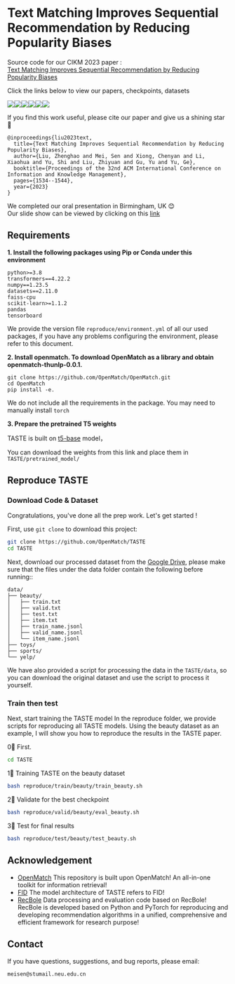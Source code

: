 # Text Matching Improves Sequential Recommendation by Reducing Popularity Biases

Source code for our CIKM 2023 paper :  
[Text Matching Improves Sequential Recommendation by Reducing Popularity Biases](https://arxiv.org/pdf/2308.14029.pdf)

Click the links below to view our papers, checkpoints, datasets 

<a href='https://arxiv.org/abs/2308.14029'><img src='https://img.shields.io/badge/Paper-Arxiv-red'></a><a href='https://huggingface.co/OpenMatch/TASTE-beauty'><img src='https://img.shields.io/badge/%F0%9F%A4%97%20Hugging%20Face-beauty-blue'></a><a href='https://huggingface.co/OpenMatch/TASTE-sports'><img src='https://img.shields.io/badge/%F0%9F%A4%97%20Hugging%20Face-sports-blue'></a><a href='https://huggingface.co/OpenMatch/TASTE-toys'><img src='https://img.shields.io/badge/%F0%9F%A4%97%20Hugging%20Face-toys-blue'></a><a href='https://huggingface.co/OpenMatch/TASTE-yelp'><img src='https://img.shields.io/badge/%F0%9F%A4%97%20Hugging%20Face-yelp-blue'></a><a href='https://drive.google.com/drive/folders/1U_tkCJq80kdefV9z_FdWDCMWvtUrm0or?usp=sharing'><img src='https://img.shields.io/badge/Google Drive-Dataset-yellow'></a> 

 If you find this work useful, please cite our paper  and give us a shining star 🌟

```
@inproceedings{liu2023text,
  title={Text Matching Improves Sequential Recommendation by Reducing Popularity Biases},
  author={Liu, Zhenghao and Mei, Sen and Xiong, Chenyan and Li, Xiaohua and Yu, Shi and Liu, Zhiyuan and Gu, Yu and Yu, Ge},
  booktitle={Proceedings of the 32nd ACM International Conference on Information and Knowledge Management},
  pages={1534--1544},
  year={2023}
}
```

We completed our oral presentation in Birmingham, UK  😊   
Our slide show can be viewed by clicking on this [link](https://raw.githubusercontent.com/OpenMatch/TASTE/main/slides/taste-senmei-cikm2023.pdf)

## Requirements

**1. Install the following packages using Pip or Conda under this environment**

```
python>=3.8
transformers==4.22.2
numpy==1.23.5
datasets==2.11.0
faiss-cpu
scikit-learn>=1.1.2
pandas
tensorboard
```

We provide the version file `reproduce/environment.yml` of all our used packages, if you have any problems configuring the environment, please refer to this document.

**2. Install openmatch. To download OpenMatch as a library and obtain openmatch-thunlp-0.0.1.**


```
git clone https://github.com/OpenMatch/OpenMatch.git
cd OpenMatch
pip install -e.
```

We do not include all the requirements in the package. You may need to manually install `torch`

**3. Prepare the pretrained T5 weights**

TASTE is built on [t5-base](https://huggingface.co/t5-base/tree/main) model，

You can download the weights from this link and place them in `TASTE/pretrained_model/`

## Reproduce TASTE

### Download Code & Dataset

Congratulations, you've done all the prep work. Let's get started !

First, use `git clone` to download this project:

```bash
git clone https://github.com/OpenMatch/TASTE
cd TASTE
```

Next, download our processed dataset from the [Google Drive](https://drive.google.com/drive/folders/1U_tkCJq80kdefV9z_FdWDCMWvtUrm0or), please make sure that the files under the data folder contain the following before running::

```
data/
├── beauty/
│   ├── train.txt
│   ├── valid.txt
│   ├── test.txt
│   ├── item.txt
│   ├── train_name.jsonl
│   ├── valid_name.jsonl
│   └── item_name.jsonl
├── toys/
├── sports/  
└── yelp/
```

We have also provided a script for processing the data in the `TASTE/data`, so you can download the original dataset and use the script to process it yourself.

### Train then test

Next, start training the TASTE model
In the reproduce folder, we provide scripts for reproducing all TASTE models. Using the beauty dataset as an example, I will show you how to reproduce the results in the TASTE paper.

0⃣️ First.

```bash
cd TASTE
```

1⃣️ Training TASTE on the beauty dataset

```bash
bash reproduce/train/beauty/train_beauty.sh
```

2⃣️ Validate for the best checkpoint

```bash
bash reproduce/valid/beauty/eval_beauty.sh
```

3⃣️ Test for final results

```bash
bash reproduce/test/beauty/test_beauty.sh
```



## Acknowledgement

+ [OpenMatch](https://github.com/OpenMatch/OpenMatch) This repository is built upon OpenMatch! An all-in-one toolkit for information retrieval!
+ [FID](https://github.com/facebookresearch/FiD) The model architecture of TASTE refers to FID!
+ [RecBole](https://github.com/RUCAIBox/RecBole) Data processing and evaluation code based on RecBole! RecBole is developed based on Python and PyTorch for reproducing and developing recommendation algorithms in a unified, comprehensive and efficient framework for research purpose!

## Contact

If you have questions, suggestions, and bug reports, please email:
```
meisen@stumail.neu.edu.cn
```
